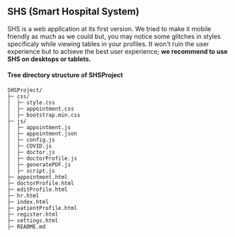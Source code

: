 ## SHS (Smart Hospital System)

SHS is a web application at its first version. We tried to make it mobile friendly as much as we could but,
you may notice some glitches in styles specificaly while viewing tables in your profiles. It won't ruin the 
user experience but to achieve the best user experience; **we recommend to use SHS on desktops or tablets.**


#### Tree directory structure of SHSProject

```
SHSProject/
├─ css/
│  ├─ style.css
│  ├─ appointment.css
│  ├─ bootstrap.min.css
├─ js/
│  ├─ appointment.js
│  ├─ appointment.json
│  ├─ config.js
│  ├─ COVID.js
│  ├─ doctor.js
│  ├─ doctorProfile.js
│  ├─ generatePDF.js
│  ├─ script.js
├─ appointment.html
├─ doctorProfile.html
├─ editProfile.html
├─ hr.html
├─ index.html
├─ patientProfile.html
├─ register.html
├─ settings.html
├─ README.md
